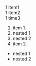1 item1  
1 item2  
1 time3  

1. item 1.
  1. nested 1
  2. nested 2
1. item 2.
  * nested 1
  * nested 2


